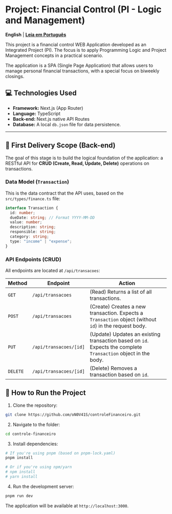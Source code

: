# Project: Financial Control (PI - Logic and Management)

**English** | **[Leia em Português](README.md)**

This project is a financial control WEB Application developed as an Integrated Project (PI). The focus is to apply Programming Logic and Project Management concepts in a practical scenario.

The application is a SPA (Single Page Application) that allows users to manage personal financial transactions, with a special focus on biweekly closings.

## 💻 Technologies Used

- **Framework:** Next.js (App Router)
- **Language:** TypeScript
- **Back-end:** Next.js native API Routes
- **Database:** A local `db.json` file for data persistence.

---

## 🎯 First Delivery Scope (Back-end)

The goal of this stage is to build the logical foundation of the application: a RESTful API for **CRUD (Create, Read, Update, Delete)** operations on transactions.

### Data Model (`Transaction`)

This is the data contract that the API uses, based on the `src/types/finance.ts` file:

```typescript
interface Transaction {
  id: number;
  dueDate: string; // Format YYYY-MM-DD
  value: number;
  description: string;
  responsible: string;
  category: string;
  type: "income" | "expense";
}
```

### API Endpoints (CRUD)

All endpoints are located at `/api/transacoes`:

| Method   | Endpoint               | Action                                                                                                         |
| -------- | ---------------------- | -------------------------------------------------------------------------------------------------------------- |
| `GET`    | `/api/transacoes`      | (Read) Returns a list of all transactions.                                                                     |
| `POST`   | `/api/transacoes`      | (Create) Creates a new transaction. Expects a `Transaction` object (without `id`) in the request body.         |
| `PUT`    | `/api/transacoes/[id]` | (Update) Updates an existing transaction based on `id`. Expects the complete `Transaction` object in the body. |
| `DELETE` | `/api/transacoes/[id]` | (Delete) Removes a transaction based on `id`.                                                                  |

## 🚀 How to Run the Project

1. Clone the repository:

```bash
git clone https://github.com/oN0V41S/controleFinanceiro.git
```

2. Navigate to the folder:

```bash
cd controle-financeiro
```

3. Install dependencies:

```bash
# If you're using pnpm (based on pnpm-lock.yaml)
pnpm install

# Or if you're using npm/yarn
# npm install
# yarn install
```

4. Run the development server:

```bash
pnpm run dev
```

The application will be available at `http://localhost:3000`.
